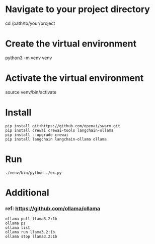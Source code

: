# Navigate to your project directory
cd /path/to/your/project

# Create the virtual environment
python3 -m venv venv

# Activate the virtual environment
source venv/bin/activate

# Install
```
pip install git+https://github.com/openai/swarm.git
pip install crewai crewai-tools langchain-ollama 
pip install --upgrade crewai
pip install langchain langchain-ollama ollama
```

# Run
```
./venv/bin/python ./ex.py
```

# Additional
### ref: https://github.com/ollama/ollama
```
ollama pull llama3.2:1b
ollama ps
ollama list
ollama run llama3.2:1b
ollama stop llama3.2:1b
```
